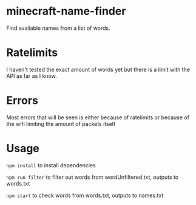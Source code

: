 # minecraft-name-finder

Find avaliable names from a list of words.

# Ratelimits

I haven't tested the exact amount of words yet but there is a limit with the API as far as I know.

# Errors

Most errors that will be seen is either because of ratelimits or because of the wifi limiting the amount of packets itself

# Usage
`npm install` to install dependencies

`npm run filter` to filter out words from wordUnfiltered.txt, outputs to words.txt

`npm start` to check words from words.txt, outputs to names.txt
